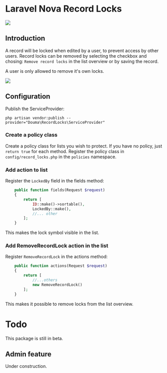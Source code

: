 # Laravel Nova Record Locks

![](https://i.imgur.com/ujUZCZT.png)

## Introduction

A record will be locked when edited by a user, to prevent access by other users. Record locks can be removed by selecting the checkbox and chosing: `Remove record locks` in the list overview or by saving the record.

A user is only allowed to remove it's own locks. 

![](https://i.imgur.com/y2HIKq6.png)

## Configuration

Publish the ServiceProvider:

`php artisan vendor:publish --provider="Douma\RecordLocks\ServiceProvider"`

### Create a policy class

Create a policy class for lists you wish to protect. If you have no policy, just `return true` for each method. Register the policy class in `config/record_locks.php` in the `policies` namespace. 

### Add action to list

Register the `LockedBy` field in the fields method:

```php
	public function fields(Request $request)
	{
		return [
			ID::make()->sortable(),
			LockedBy::make(),
			//... other 
		];
    }
```

This makes the lock symbol visible in the list. 

### Add RemoveRecordLock action in the list


Register `RemoveRecordLock` in the actions method:

```php
    public function actions(Request $request)
    {
        return [
            //...others
            new RemoveRecordLock()
        ];
    }
```

This makes it possible to remove locks from the list overview. 

# Todo

This package is still in beta. 

## Admin feature

Under construction. 
